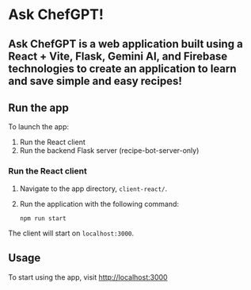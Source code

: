 # Ask ChefGPT!

## Ask ChefGPT is a web application built using a React + Vite, Flask, Gemini AI, and Firebase technologies to create an application to learn and save simple and easy recipes!

## Run the app

To launch the app:

1. Run the React client
2. Run the backend Flask server (recipe-bot-server-only)

### Run the React client

1. Navigate to the app directory, `client-react/`.
2. Run the application with the following command:

   ```
   npm run start
   ```

The client will start on `localhost:3000`.

## Usage

To start using the app, visit [http://localhost:3000](http://localhost:3000/)
